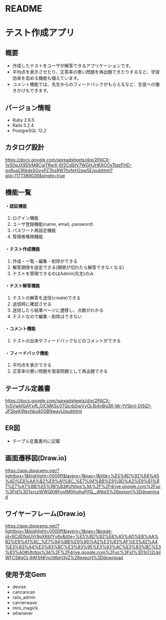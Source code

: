 # README
# テスト作成アプリ

## 概要
* 作成したテストをユーザが解答できるアプリケーションです。
* 平均点を表示させたり、正答率の悪い問題を再出題できたりするなど、学習効率を高める機能も備えています。
* コメント機能では、先生からのフィードバックがもらえるなど、生徒への働きかけもできます。

## バージョン情報
* Ruby 2.6.5
* Rails 5.2.4
* PostgreSQL 12.2

## カタログ設計
https://docs.google.com/spreadsheets/d/e/2PACX-1vS0qJX9DVM8CgiTRwX-6f2CdStV7WGHJHK6OOsTtqzFHD-gv8uaCRjbdsSGyyPZ7bs9W7hyfeH2qw5E/pubhtml?gid=1177389026&single=true

## 機能一覧
#### ・認証機能
 1. ログイン機能
 2. ユーザ登録機能(name, email, password)
 3. パスワード再設定機能
 4. 管理者権限機能

#### ・テスト作成機能
 1. 作成・一覧・編集・削除ができる
 2. 解答期限を設定できる(期限が切れたら解答できなくなる)
 3. テストを管理できるのはAdmin(先生)のみ

#### ・テスト解答機能
 1. テストの解答を送信(create)できる
 2. 送信時に確認させる
 3. 送信したら結果ページに遷移し、点数がわかる
 4. テストなので編集・削除はできない

#### ・コメント機能
 1. テストの出来やフィードバックなどのコメントができる

#### ・フィードバック機能
 1. 平均点を表示できる
 2. 正答率の悪い問題を復習問題として再出題できる

## テーブル定義書
https://docs.google.com/spreadsheets/d/e/2PACX-1vSVwkfGAYxjft_OjCMKSc0TQcrbDwVyOLfb4nBg3R-Mr-fV5knI-Dl5Q1-JFSbeKWeyhku40GBNwayU/pubhtml

## ER図
* テーブル定義書内に記載

## 画面遷移図(Draw.io)
https://app.diagrams.net/?lightbox=1&highlight=0000ff&layers=1&nav=1&title=%E5%8D%92%E6%A5%AD%E8%AA%B2%E9%A1%8C_%E7%94%BB%E9%9D%A2%E9%81%B7%E7%A7%BB%E5%9B%B3#Uhttps%3A%2F%2Fdrive.google.com%2Fuc%3Fid%3D1xrczWWQXI8FoplM0ihohuPjfQ__4NqjS%26export%3Ddownload

## ワイヤーフレーム(Draw.io)
https://app.diagrams.net/?lightbox=1&highlight=0000ff&layers=1&nav=1&page-id=6CdDfpiUVr9pXKbfYv6x&title=%E5%8D%92%E6%A5%AD%E8%AA%B2%E9%A1%8C_%E7%94%BB%E9%9D%A2%E3%83%AF%E3%82%A4%E3%83%A4%E3%83%BC%E3%83%95%E3%83%AC%E3%83%BC%E3%83%A0#Uhttps%3A%2F%2Fdrive.google.com%2Fuc%3Fid%3D1pTi2UplWFCS6qCt-9AFbNFnctWqH3jjZ%26export%3Ddownload

## 使用予定Gem
* devise
* cancancan
* rails_admin
* carrierwave
* mini_magick
* whenever
